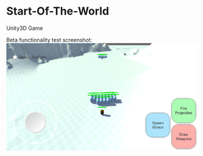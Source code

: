 # Start-Of-The-World
Unity3D Game

Beta functionality test screenshot:
![Example image](https://raw.githubusercontent.com/spencerpauly/Start-Of-The-World/master/img.png)
